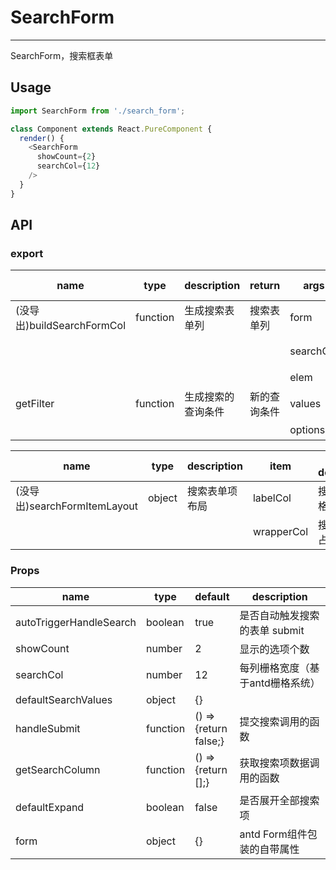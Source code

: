 # SearchForm
---
SearchForm，搜索框表单

## Usage

```js
import SearchForm from './search_form';

class Component extends React.PureComponent {
  render() {
    <SearchForm
      showCount={2}
      searchCol={12}
    />
  }
}
```

## API

### export

<table class="table table-bordered table-striped">
  <thead>
    <tr>
      <th style="width: 100px;">name</th>
      <th style="width: 50px;">type</th>
      <th style="width: 130px;">description</th>
      <th style="width: 50px;">return</th>
      <th style="width: 100px;">args</th>
      <th>args description</th>
    </tr>
  </thead>
  <tbody>
    <tr>
      <td>(没导出)buildSearchFormCol</td>
      <td>function</td>
      <td>生成搜索表单列</td>
      <td>搜索表单列</td>
      <td>form</td>
      <td>表单</td>
    </tr>
    <tr>
      <td colSpan="4"></td>
      <td>searchCol</td>
      <td>搜索列栅格占格数</td>
    </tr>
    <tr>
      <td colSpan="4"></td>
      <td>elem</td>
      <td>表单元素项</td>
    </tr>
    <tr>
      <td>getFilter</td>
      <td>function</td>
      <td>生成搜索的查询条件</td>
      <td>新的查询条件</td>
      <td>values</td>
      <td>搜索条件</td>
    </tr>
    <tr>
      <td colSpan="4"></td>
      <td>options</td>
      <td>其他选项</td>
    </tr>
  </tbody>
</table>

<table>
  <thead>
    <tr>
      <th style="width: 100px;">name</th>
      <th style="width: 50px;">type</th>
      <th style="width: 50px;">description</th>
      <th style="width: 50px;">item</th>
      <th style="width: 130px;">item description</th>
    </tr>
  </thead>
  <tbody>
    <tr>
      <td>(没导出)searchFormItemLayout</td>
      <td>object</td>
      <td>搜索表单项布局</td>
      <td>labelCol</td>
      <td>搜索名称栅格占格数</td>
    </tr>
    <tr>
      <td colSpan="3"></td>
      <td>wrapperCol</td>
      <td>搜索框栅格占格数</td>
    </tr>
  </tbody>
</table>

### Props

<table class="table table-bordered table-striped">
  <thead>
    <tr>
      <th style="width: 100px;">name</th>
      <th style="width: 50px;">type</th>
      <th style="width: 50px;">default</th>
      <th>description</th>
    </tr>
  </thead>
  <tbody>
    <tr>
      <td>autoTriggerHandleSearch</td>
      <td>boolean</td>
      <td>true</td>
      <td>是否自动触发搜索的表单 submit</td>
    </tr>
    <tr>
      <td>showCount</td>
      <td>number</td>
      <td>2</td>
      <td>显示的选项个数</td>
    </tr>
    <tr>
      <td>searchCol</td>
      <td>number</td>
      <td>12</td>
      <td>每列栅格宽度（基于antd栅格系统）</td>
    </tr>
    <tr>
      <td>defaultSearchValues</td>
      <td>object</td>
      <td>{}</td>
      <td></td>
    </tr>
    <tr>
      <td>handleSubmit</td>
      <td>function</td>
      <td>() => {return false;}</td>
      <td>提交搜索调用的函数</td>
    </tr>
    <tr>
      <td>getSearchColumn</td>
      <td>function</td>
      <td>() => {return [];}</td>
      <td>获取搜索项数据调用的函数</td>
    </tr>
    <tr>
      <td>defaultExpand</td>
      <td>boolean</td>
      <td>false</td>
      <td>是否展开全部搜索项</td>
    </tr>
    <tr>
      <td>form</td>
      <td>object</td>
      <td>{}</td>
      <td>antd Form组件包装的自带属性</td>
    </tr>
  </tbody>
</table>
